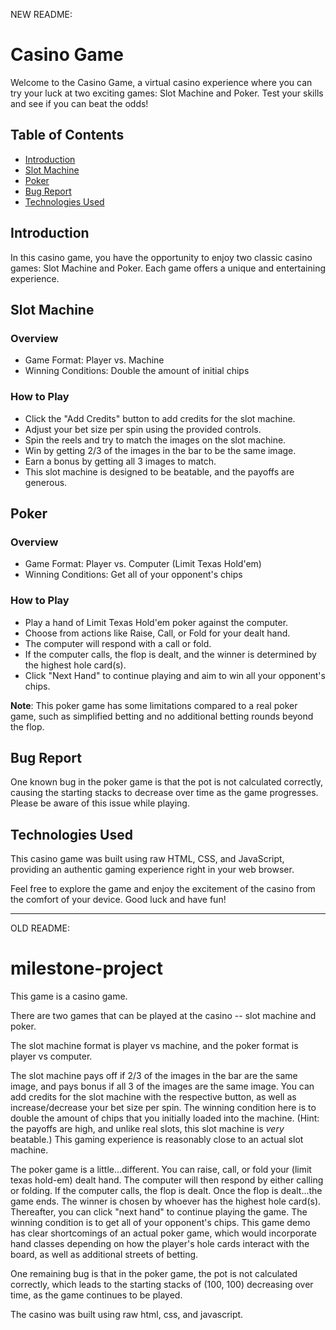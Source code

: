 NEW README:

# Casino Game

Welcome to the Casino Game, a virtual casino experience where you can try your luck at two exciting games: Slot Machine and Poker. Test your skills and see if you can beat the odds!

## Table of Contents

- [Introduction](#introduction)
- [Slot Machine](#slot-machine)
- [Poker](#poker)
- [Bug Report](#bug-report)
- [Technologies Used](#technologies-used)

## Introduction

In this casino game, you have the opportunity to enjoy two classic casino games: Slot Machine and Poker. Each game offers a unique and entertaining experience.

## Slot Machine

### Overview

- Game Format: Player vs. Machine
- Winning Conditions: Double the amount of initial chips

### How to Play

- Click the "Add Credits" button to add credits for the slot machine.
- Adjust your bet size per spin using the provided controls.
- Spin the reels and try to match the images on the slot machine.
- Win by getting 2/3 of the images in the bar to be the same image.
- Earn a bonus by getting all 3 images to match.
- This slot machine is designed to be beatable, and the payoffs are generous.

## Poker

### Overview

- Game Format: Player vs. Computer (Limit Texas Hold'em)
- Winning Conditions: Get all of your opponent's chips

### How to Play

- Play a hand of Limit Texas Hold'em poker against the computer.
- Choose from actions like Raise, Call, or Fold for your dealt hand.
- The computer will respond with a call or fold.
- If the computer calls, the flop is dealt, and the winner is determined by the highest hole card(s).
- Click "Next Hand" to continue playing and aim to win all your opponent's chips.

**Note**: This poker game has some limitations compared to a real poker game, such as simplified betting and no additional betting rounds beyond the flop.

## Bug Report

One known bug in the poker game is that the pot is not calculated correctly, causing the starting stacks to decrease over time as the game progresses. Please be aware of this issue while playing.

## Technologies Used

This casino game was built using raw HTML, CSS, and JavaScript, providing an authentic gaming experience right in your web browser.

Feel free to explore the game and enjoy the excitement of the casino from the comfort of your device. Good luck and have fun!

---

OLD README:

# milestone-project

This game is a casino game.

There are two games that can be played at the casino -- slot machine and poker.

The slot machine format is player vs machine, and the poker format is player vs computer.

The slot machine pays off if 2/3 of the images in the bar are the same image, and pays bonus if all 3 of the images are the same image. You can add credits for the slot machine with the respective button, as well as increase/decrease your bet size per spin. The winning condition here is to double the amount of chips that you initially loaded into the machine. (Hint: the payoffs are high, and unlike real slots, this slot machine is _very_ beatable.) This gaming experience is reasonably close to an actual slot machine.

The poker game is a little...different. You can raise, call, or fold your (limit texas hold-em) dealt hand. The computer will then respond by either calling or folding. If the computer calls, the flop is dealt. Once the flop is dealt...the game ends. The winner is chosen by whoever has the highest hole card(s). Thereafter, you can click "next hand" to continue playing the game. The winning condition is to get all of your opponent's chips. This game demo has clear shortcomings of an actual poker game, which would incorporate hand classes depending on how the player's hole cards interact with the board, as well as additional streets of betting.

One remaining bug is that in the poker game, the pot is not calculated correctly, which leads to the starting stacks of (100, 100) decreasing over time, as the game continues to be played.

The casino was built using raw html, css, and javascript.
